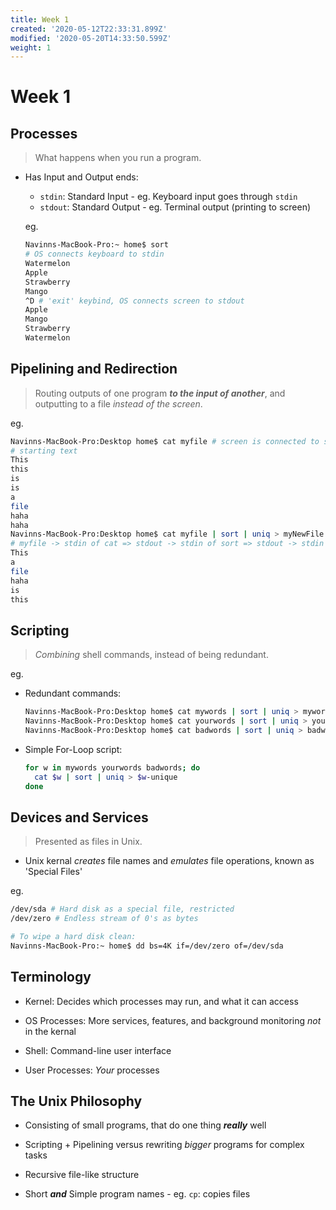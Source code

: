 ```yaml
---
title: Week 1
created: '2020-05-12T22:33:31.899Z'
modified: '2020-05-20T14:33:50.599Z'
weight: 1
---
```


# Week 1

## Processes

> What happens when you run a program.

- Has Input and Output ends:
  - `stdin`: Standard Input - eg. Keyboard input goes through `stdin`
  - `stdout`: Standard Output - eg. Terminal output (printing to screen)

  eg. 
  ```bash
  Navinns-MacBook-Pro:~ home$ sort
  # OS connects keyboard to stdin
  Watermelon
  Apple
  Strawberry
  Mango
  ^D # 'exit' keybind, OS connects screen to stdout
  Apple
  Mango
  Strawberry
  Watermelon
  ```

## Pipelining and Redirection
> Routing outputs of one program **_to the input of another_**, and outputting to a file _instead of the screen_. 
  
  eg. 

  ```bash
  Navinns-MacBook-Pro:Desktop home$ cat myfile # screen is connected to stdout
  # starting text
  This
  this
  is
  is
  a
  file
  haha
  haha
  Navinns-MacBook-Pro:Desktop home$ cat myfile | sort | uniq > myNewFile && cat myNewFile
  # myfile -> stdin of cat => stdout -> stdin of sort => stdout -> stdin of uniq => stdout -> myNewFile
  This
  a
  file
  haha
  is
  this
  ```

## Scripting
> _Combining_ shell commands, instead of being redundant.

eg. 
  - Redundant commands:

    ```bash
    Navinns-MacBook-Pro:Desktop home$ cat mywords | sort | uniq > mywords-unique
    Navinns-MacBook-Pro:Desktop home$ cat yourwords | sort | uniq > yourwords -unique
    Navinns-MacBook-Pro:Desktop home$ cat badwords | sort | uniq > badwords -unique
    ```
  - Simple For-Loop script:

    ```bash
    for w in mywords yourwords badwords; do
      cat $w | sort | uniq > $w-unique
    done
    ```

## Devices and Services
> Presented as files in Unix.

  - Unix kernal _creates_ file names and _emulates_ file operations, known as 'Special Files'

  eg.

  ```bash
  /dev/sda # Hard disk as a special file, restricted
  /dev/zero # Endless stream of 0's as bytes

  # To wipe a hard disk clean:
  Navinns-MacBook-Pro:~ home$ dd bs=4K if=/dev/zero of=/dev/sda
  ```

## Terminology

  - Kernel: Decides which processes may run, and what it can access  

  - OS Processes: More services, features, and background monitoring _not_ in the kernal

  - Shell: Command-line user interface

  - User Processes: _Your_ processes

## The Unix Philosophy

  - Consisting of small programs, that do one thing **_really_** well  

  - Scripting + Pipelining versus rewriting _bigger_ programs for complex tasks

  - Recursive file-like structure

  - Short **_and_** Simple program names -  eg. `cp`: copies files


